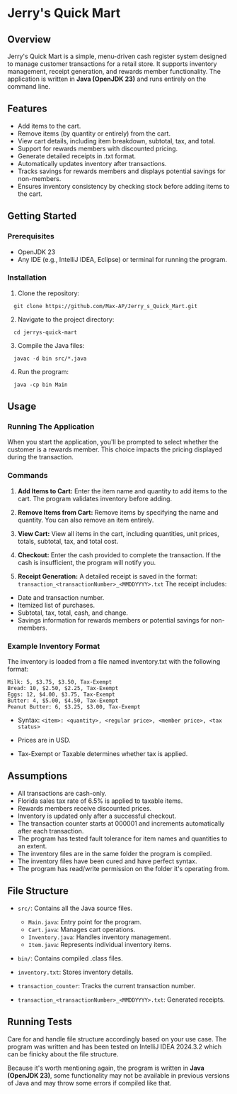 
# Jerry's Quick Mart

## Overview

Jerry's Quick Mart is a simple, menu-driven cash register system designed to manage customer transactions for a retail store. It supports inventory management, receipt generation, and rewards member functionality. The application is written in **Java (OpenJDK 23)** and runs entirely on the command line.

## Features

- Add items to the cart.
- Remove items (by quantity or entirely) from the cart.
- View cart details, including item breakdown, subtotal, tax, and total.
- Support for rewards members with discounted pricing.
- Generate detailed receipts in .txt format.
- Automatically updates inventory after transactions.
- Tracks savings for rewards members and displays potential savings for non-members.
- Ensures inventory consistency by checking stock before adding items to the cart.


## Getting Started
### Prerequisites
- OpenJDK 23
- Any IDE (e.g., IntelliJ IDEA, Eclipse) or terminal for running the program.
### Installation


1. Clone the repository:
```
  git clone https://github.com/Max-AP/Jerry_s_Quick_Mart.git
```
2. Navigate to the project directory:
```
  cd jerrys-quick-mart
```
3. Compile the Java files:
```
  javac -d bin src/*.java
```
4. Run the program:
```
  java -cp bin Main
```
    
## Usage
### Running The Application
When you start the application, you'll be prompted to select whether the customer is a rewards member. This choice impacts the pricing displayed during the transaction.
### Commands
1. **Add Items to Cart:**
Enter the item name and quantity to add items to the cart. The program validates inventory before adding.

2. **Remove Items from Cart:**
Remove items by specifying the name and quantity. You can also remove an item entirely.

3. **View Cart:**
View all items in the cart, including quantities, unit prices, totals, subtotal, tax, and total cost.

4. **Checkout:**
Enter the cash provided to complete the transaction. If the cash is insufficient, the program will notify you.

5. **Receipt Generation:**
A detailed receipt is saved in the format:
`transaction_<transactionNumber>_<MMDDYYYY>.txt`
The receipt includes:

- Date and transaction number.
- Itemized list of purchases.
- Subtotal, tax, total, cash, and change.
- Savings information for rewards members or potential savings for non-members.

### Example Inventory Format
The inventory is loaded from a file named inventory.txt with the following format:
```
Milk: 5, $3.75, $3.50, Tax-Exempt
Bread: 10, $2.50, $2.25, Tax-Exempt
Eggs: 12, $4.00, $3.75, Tax-Exempt
Butter: 4, $5.00, $4.50, Tax-Exempt
Peanut Butter: 6, $3.25, $3.00, Tax-Exempt
```
- Syntax: `<item>: <quantity>, <regular price>, <member price>, <tax status>`

- Prices are in USD.

- Tax-Exempt or Taxable determines whether tax is applied.
## Assumptions

- All transactions are cash-only.
- Florida sales tax rate of 6.5% is applied to taxable items.
- Rewards members receive discounted prices.
- Inventory is updated only after a successful checkout.
- The transaction counter starts at 000001 and increments automatically after each transaction.
- The program has tested fault tolerance for item names and quantities to an extent.
- The inventory files are in the same folder the program is compiled.
- The inventory files have been cured and have perfect syntax.
- The program has read/write permission on the folder it's operating from.
## File Structure

- `src/`: Contains all the Java source files.

    - `Main.java`: Entry point for the program.
    - `Cart.java`: Manages cart operations.
    - `Inventory.java`: Handles inventory management.
    - `Item.java`: Represents individual inventory items.

- `bin/`: Contains compiled .class files.
- `inventory.txt`: Stores inventory details.
- `transaction_counter`: Tracks the current transaction number.
- `transaction_<transactionNumber>_<MMDDYYYY>.txt`: Generated receipts.
## Running Tests

Care for and handle file structure accordingly based on your use case. The program was written and has been tested on IntelliJ IDEA 2024.3.2 which can be finicky about the file structure. 

Because it's worth mentioning again, the program is written in **Java (OpenJDK 23)**, some functionality may not be available in previous versions of Java and may throw some errors if compiled like that.

